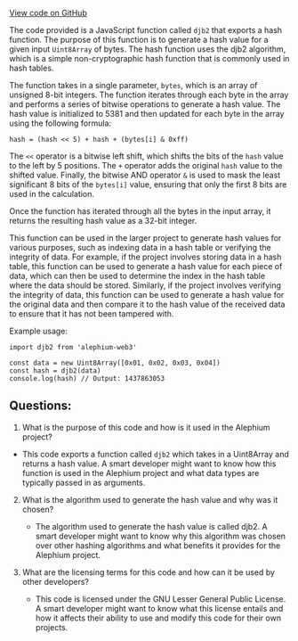 [View code on GitHub](https://github.com/alephium/alephium-web3/packages/web3/src/utils/djb2.ts)

The code provided is a JavaScript function called `djb2` that exports a hash function. The purpose of this function is to generate a hash value for a given input `Uint8Array` of bytes. The hash function uses the djb2 algorithm, which is a simple non-cryptographic hash function that is commonly used in hash tables.

The function takes in a single parameter, `bytes`, which is an array of unsigned 8-bit integers. The function iterates through each byte in the array and performs a series of bitwise operations to generate a hash value. The hash value is initialized to 5381 and then updated for each byte in the array using the following formula:

```
hash = (hash << 5) + hash + (bytes[i] & 0xff)
```

The `<<` operator is a bitwise left shift, which shifts the bits of the `hash` value to the left by 5 positions. The `+` operator adds the original `hash` value to the shifted value. Finally, the bitwise AND operator `&` is used to mask the least significant 8 bits of the `bytes[i]` value, ensuring that only the first 8 bits are used in the calculation.

Once the function has iterated through all the bytes in the input array, it returns the resulting hash value as a 32-bit integer.

This function can be used in the larger project to generate hash values for various purposes, such as indexing data in a hash table or verifying the integrity of data. For example, if the project involves storing data in a hash table, this function can be used to generate a hash value for each piece of data, which can then be used to determine the index in the hash table where the data should be stored. Similarly, if the project involves verifying the integrity of data, this function can be used to generate a hash value for the original data and then compare it to the hash value of the received data to ensure that it has not been tampered with.

Example usage:

```
import djb2 from 'alephium-web3'

const data = new Uint8Array([0x01, 0x02, 0x03, 0x04])
const hash = djb2(data)
console.log(hash) // Output: 1437863053
```
## Questions: 
 1. What is the purpose of this code and how is it used in the Alephium project?
   - This code exports a function called `djb2` which takes in a Uint8Array and returns a hash value. A smart developer might want to know how this function is used in the Alephium project and what data types are typically passed in as arguments.
   
2. What is the algorithm used to generate the hash value and why was it chosen?
   - The algorithm used to generate the hash value is called djb2. A smart developer might want to know why this algorithm was chosen over other hashing algorithms and what benefits it provides for the Alephium project.
   
3. What are the licensing terms for this code and how can it be used by other developers?
   - This code is licensed under the GNU Lesser General Public License. A smart developer might want to know what this license entails and how it affects their ability to use and modify this code for their own projects.